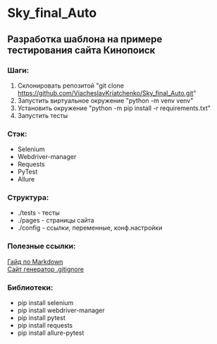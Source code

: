 # Sky_final_Auto

## Разработка шаблона на примере тестирования сайта Кинопоиск

### Шаги:
1. Склонировать репозитой "git clone https://github.com/ViacheslavKriatchenko/Sky_final_Auto.git"
2. Запустить виртуальное окружение "python -m venv venv"
3. Установить окружение "python -m pip install -r requirements.txt"
4. Запустить тесты

### Стэк:
- Selenium
- Webdriver-manager
- Requests
- PyTest
- Allure

### Структура:
- ./tests - тесты
- ./pages - страницы сайта
- ./config - ссылки, переменные, конф.настройки

### Полезные ссылки:
[Гайд по Markdown](https://www.markdownguide.org/basic-syntax/)  
[Сайт генератор .gitignore](https://www.toptal.com/developers/gitignore)

### Библиотеки:
- pip install selenium
- pip install webdriver-manager
- pip install pytest
- pip install requests
- pip install allure-pytest

